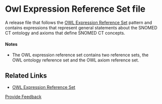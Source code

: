# Owl Expression Reference Set file

A release file that follows the [OWL Expression Reference Set](<../../../5 reference-set-release-files-specification/5.2 reference-set-types/5.2.1 content-reference-sets/5.2.1.9-owl-expression-reference-set.md>) pattern and contains expressions that represent general statements about the SNOMED CT ontology and axioms that define SNOMED CT concepts.

#### Notes

* The OWL expression reference set contains two reference sets, the OWL ontology reference set and the OWL axiom reference set.

## Related Links

* [OWL Expression Reference Set](<../../../5 reference-set-release-files-specification/5.2 reference-set-types/5.2.1 content-reference-sets/5.2.1.9-owl-expression-reference-set.md>)






<a href="https://docs.google.com/forms/d/e/1FAIpQLScTmbZIf0UEQwYDkY27EEWBkaiYkHSbR0_9DmFrMLXoQLyL7Q/viewform?usp=pp_url&entry.1767247133=Release+File+Specification&entry.670899847=Owl%20Expression%20Reference%20Set%20file" class="button primary">Provide Feedback</a>
